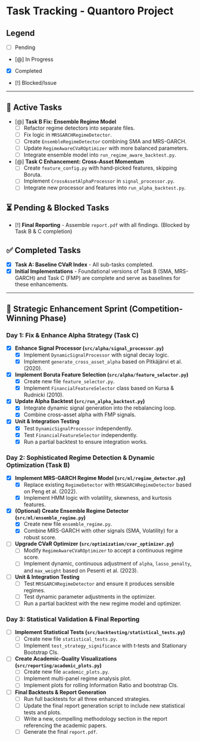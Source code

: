 # Task Tracking - Quantoro Project

## Legend
- [ ] Pending
- [@] In Progress
- [x] Completed
- [!] Blocked/Issue

---

## 🎯 Active Tasks

- [@] **Task B Fix: Ensemble Regime Model**
  - [ ] Refactor regime detectors into separate files.
  - [ ] Fix logic in `MRSGARCHRegimeDetector`.
  - [ ] Create `EnsembleRegimeDetector` combining SMA and MRS-GARCH.
  - [ ] Update `RegimeAwareCVaROptimizer` with more balanced parameters.
  - [ ] Integrate ensemble model into `run_regime_aware_backtest.py`.

- [@] **Task C Enhancement: Cross-Asset Momentum**
  - [ ] Create `feature_config.py` with hand-picked features, skipping Boruta.
  - [ ] Implement `CrossAssetAlphaProcessor` in `signal_processor.py`.
  - [ ] Integrate new processor and features into `run_alpha_backtest.py`.

## ⏳ Pending & Blocked Tasks

- [!] **Final Reporting** - Assemble `report.pdf` with all findings. (Blocked by Task B & C completion)

## ✅ Completed Tasks

- [x] **Task A: Baseline CVaR Index** - All sub-tasks completed.
- [x] **Initial Implementations** - Foundational versions of Task B (SMA, MRS-GARCH) and Task C (FMP) are complete and serve as baselines for these enhancements.

---

## 🚀 Strategic Enhancement Sprint (Competition-Winning Phase)

### Day 1: Fix & Enhance Alpha Strategy (Task C)

- [x] **Enhance Signal Processor (`src/alpha/signal_processor.py`)**
  - [x] Implement `DynamicSignalProcessor` with signal decay logic.
  - [x] Implement `generate_cross_asset_alpha` based on Pitkäjärvi et al. (2020).
- [x] **Implement Boruta Feature Selection (`src/alpha/feature_selector.py`)**
  - [x] Create new file `feature_selector.py`.
  - [x] Implement `FinancialFeatureSelector` class based on Kursa & Rudnicki (2010).
- [x] **Update Alpha Backtest (`src/run_alpha_backtest.py`)**
  - [x] Integrate dynamic signal generation into the rebalancing loop.
  - [x] Combine cross-asset alpha with FMP signals.
- [x] **Unit & Integration Testing**
  - [x] Test `DynamicSignalProcessor` independently.
  - [x] Test `FinancialFeatureSelector` independently.
  - [x] Run a partial backtest to ensure integration works.

### Day 2: Sophisticated Regime Detection & Dynamic Optimization (Task B)

- [x] **Implement MRS-GARCH Regime Model (`src/ml/regime_detector.py`)**
  - [x] Replace existing `RegimeDetector` with `MRSGARCHRegimeDetector` based on Peng et al. (2022).
  - [x] Implement HMM logic with volatility, skewness, and kurtosis features.
- [x] **(Optional) Create Ensemble Regime Detector (`src/ml/ensemble_regime.py`)**
  - [x] Create new file `ensemble_regime.py`.
  - [x] Combine MRS-GARCH with other signals (SMA, Volatility) for a robust score.
- [ ] **Upgrade CVaR Optimizer (`src/optimization/cvar_optimizer.py`)**
  - [ ] Modify `RegimeAwareCVaROptimizer` to accept a continuous regime score.
  - [ ] Implement dynamic, continuous adjustment of `alpha`, `lasso_penalty`, and `max_weight` based on Pesenti et al. (2023).
- [ ] **Unit & Integration Testing**
  - [ ] Test `MRSGARCHRegimeDetector` and ensure it produces sensible regimes.
  - [ ] Test dynamic parameter adjustments in the optimizer.
  - [ ] Run a partial backtest with the new regime model and optimizer.

### Day 3: Statistical Validation & Final Reporting

- [ ] **Implement Statistical Tests (`src/backtesting/statistical_tests.py`)**
  - [ ] Create new file `statistical_tests.py`.
  - [ ] Implement `test_strategy_significance` with t-tests and Stationary Bootstrap CIs.
- [ ] **Create Academic-Quality Visualizations (`src/reporting/academic_plots.py`)**
  - [ ] Create new file `academic_plots.py`.
  - [ ] Implement multi-panel regime analysis plot.
  - [ ] Implement plots for rolling Information Ratio and bootstrap CIs.
- [ ] **Final Backtests & Report Generation**
  - [ ] Run full backtests for all three enhanced strategies.
  - [ ] Update the final report generation script to include new statistical tests and plots.
  - [ ] Write a new, compelling methodology section in the report referencing the academic papers.
  - [ ] Generate the final `report.pdf`.
